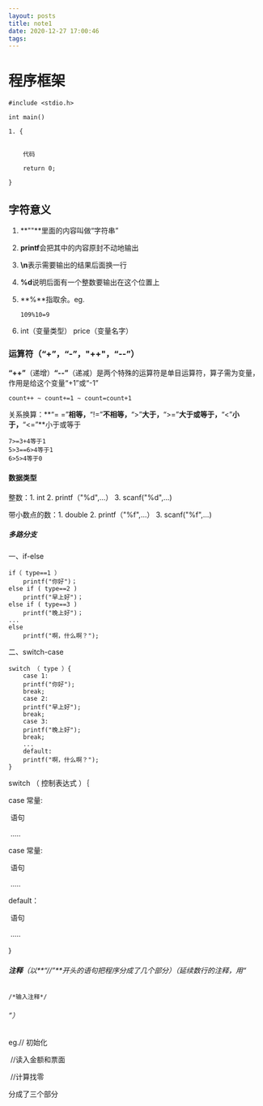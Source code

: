 ```yaml
---
layout: posts
title: note1
date: 2020-12-27 17:00:46
tags:
---
```


# **程序框架**

```
#include <stdio.h>

int main()

1. {


​    代码

​    return 0;

}
```



## **字符意义**

1. **""**里面的内容叫做“字符串”

2. **printf**会把其中的内容原封不动地输出

3. **\n**表示需要输出的结果后面换一行

4. **%d**说明后面有一个整数要输出在这个位置上

5. **%**指取余。eg.

   ```
   109%10=9
   ```

   

6. int（变量类型） price（变量名字）<!--1️⃣变量需要一个名字，而名字是一种“标识符”，用来识别这个和那个的不同的名字；2️⃣构造规则：1.标识符只能由字母、数字和下划线组成；2.数字不可以出现在第一个位置上-->

### **运算符**（“+”，“-”，"++"，“--”）

**“++”**（递增）**“--”**（递减）是两个特殊的运算符是单目运算符，算子需为变量，作用是给这个变量“+1”或“-1”

```
count++ ~ count+=1 ~ count=count+1
```

关系换算：**“= =”**相等，**“!=”**不相等，**“>”**大于，**“>=”**大于或等于，**“<”**小于，**“<=”**小于或等于

<!--1️⃣所以的关系运算符的优先级比算术运算的低，但比赋值运算的高；2️⃣判断是否相等的==和!=的优先级比其他的低，而连续的关系运算是从左到右进行的-->

```
7>=3+4等于1
5>3==6>4等于1
6>5>4等于0
```

#### **数据类型**

整数：1. int 2. printf（"%d",...） 3. scanf("%d",...)

带小数点的数：1. double 2. printf（"%f",...） 3. scanf("%f",...)

##### **多路分支**

一、if-else	<!--该代码会使程序逐一往下判断是否与规定值相等相等就完成，否则继续往下判断-->

```
if（ type==1 ）
	printf("你好")；
else if ( type==2 )
	printf("早上好")；
else if ( type==3 )
	printf("晚上好")；
...
else
	printf("啊，什么啊？");
```

二、switch-case	<!--1️⃣该代码会使程序直接执行与规定值相等的条件句；2️⃣在执行完分支中的最后一条语句后，后面没有break，就好顺序执行到下面的case里去，知道遇到一个break，或者switch结束为止-->

```
switch （ type ）{
	case 1:
	printf("你好");
	break;
	case 2:
	printf("早上好");
	break;
	case 3:
	printf("晚上好");
	break;
	...
	default:
	printf("啊，什么啊？");
}
```

switch （ 控制表达式 ）｛<!--控制表达式只能是整数型的结果-->

case 常量:                           <!--常量可以是常数，也可以是常数计算的表达式-->

​    语句

​    .....

case 常量:

​     语句

​     .....

default：

​     语句

​     .....

｝

<!--1️⃣永远在if和else后面加上大括号；2️⃣default：当所有条件都不匹配就执行该条件-->

###### **注释**（以**“//”**开头的语句把程序分成了几个部分）（延续数行的注释，用“

```
/*输入注释*/
```

###### ”）

eg.// 初始化

​     //读入金额和票面

​     //计算找零

分成了三个部分